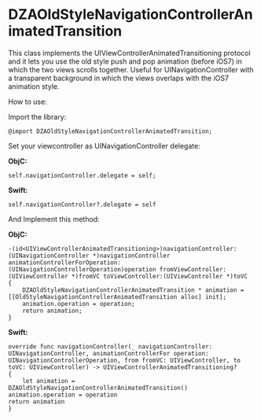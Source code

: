DZAOldStyleNavigationControllerAnimatedTransition
==============================================

This class implements the UIViewControllerAnimatedTransitioning protocol and it lets you use the old style push and pop animation (before iOS7) in which the two views scrolls together. Useful for UINavigationController with a transparent background in which the views overlaps with the iOS7 animation style.

How to use:

Import the library:

    @import DZAOldStyleNavigationControllerAnimatedTransition;

Set your viewcontroller as UINavigationController delegate:

**ObjC:**

    self.navigationController.delegate = self;
   
**Swift:**

    self.navigationController?.delegate = self
    
And Implement this method:

**ObjC:**

    -(id<UIViewControllerAnimatedTransitioning>)navigationController:
    (UINavigationController *)navigationController animationControllerForOperation:(UINavigationControllerOperation)operation fromViewController:(UIViewController *)fromVC toViewController:(UIViewController *)toVC
    {
        DZAOldStyleNavigationControllerAnimatedTransition * animation = [[OldStyleNavigationControllerAnimatedTransition alloc] init];
        animation.operation = operation;
        return animation;
    }

**Swift:**

    override func navigationController(_ navigationController: UINavigationController, animationControllerFor operation: UINavigationControllerOperation, from fromVC: UIViewController, to toVC: UIViewController) -> UIViewControllerAnimatedTransitioning?
    {
        let animation = DZAOldStyleNavigationControllerAnimatedTransition()
	animation.operation = operation
	return animation
    }
